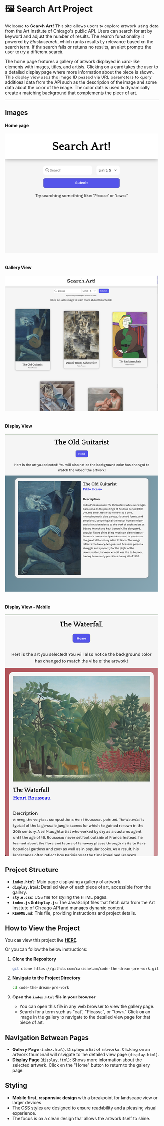 # 🖼️ Search Art Project

Welcome to <strong>Search Art!</strong> This site allows users to explore artwork using data from the Art Institute of Chicago's public API. Users can search for art by keyword and adjust the number of results. The search functionality is powered by <em>Elasticsearch</em>, which ranks results by relevance based on the search term. If the search fails or returns no results, an alert prompts the user to try a different search.

The home page features a gallery of artwork displayed in card-like elements with images, titles, and artists. Clicking on a card takes the user to a detailed display page where more information about the piece is shown. This display view uses the image ID passed via URL parameters to query additional data from the API such as the description of the image and some data about the color of the image. The color data is used to dynamically create a matching background that complements the piece of art.

<hr>

## Images

#### Home page

<img src="/assets/home-page.png" alt="Home page" style="max-width: 500px;">

<br> 
<br>

#### Gallery View

<img src="/assets/gallery-view.png" alt="Gallery view" style="max-width: 500px;">

<br> 
<br>

#### Display View

<img src="/assets/display-view.png" alt="Display view" style="max-width: 500px;">
<br> 
<br>

#### Display View - Mobile

<img src="/assets/display-view-mobile.png" alt="Display view mobile" style="max-width: 500px;">

## Project Structure

- **`index.html`**: Main page displaying a gallery of artwork.
- **`display.html`**: Detailed view of each piece of art, accessible from the gallery.
- **`style.css`**: CSS file for styling the HTML pages.
- **`index.js` & `display.js`**: The JavaScript files that fetch data from the Art Institute of Chicago API and manages dynamic content.
- **`README.md`**: This file, providing instructions and project details.

## How to View the Project

You can view this project live **[HERE](https://carisaelam-artwork-gallery.netlify.app)**.

Or you can follow the below instructions:

1. **Clone the Repository**

   ```bash
   git clone https://github.com/carisaelam/code-the-dream-pre-work.git
   ```

2. **Navigate to the Project Directory**

   ```bash
   cd code-the-dream-pre-work
   ```

3. **Open the `index.html` file in your browser**
   - You can open this file in any web browser to view the gallery page.
   - Search for a term such as "cat", "Picasso", or "town." Click on an image in the gallery to navigate to the detailed view page for that piece of art.

## Navigation Between Pages

- **Gallery Page** (`index.html`): Displays a list of artworks. Clicking on an artwork thumbnail will navigate to the detailed view page (`display.html`).
- **Display Page** (`display.html`): Shows more information about the selected artwork. Click on the "Home" button to return to the gallery page.

## Styling

- <strong>Mobile first, responsive design</strong> with a breakpoint for landscape view or larger devices
- The CSS styles are designed to ensure readability and a pleasing visual experience.
- The focus is on a clean design that allows the artwork itself to shine.
